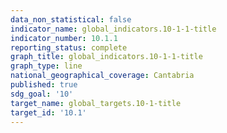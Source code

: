 ```yaml
---
data_non_statistical: false
indicator_name: global_indicators.10-1-1-title
indicator_number: 10.1.1
reporting_status: complete
graph_title: global_indicators.10-1-1-title
graph_type: line
national_geographical_coverage: Cantabria
published: true
sdg_goal: '10'
target_name: global_targets.10-1-title
target_id: '10.1'
---
```

